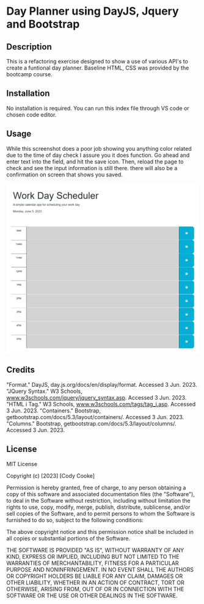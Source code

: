 # Day Planner using DayJS, Jquery and Bootstrap 

## Description

This is a refactoring exercise designed to show a use of various API's to create a funtional day planner. Baseline HTML, CSS was provided by the bootcamp course. 

## Installation

No installation is required. You can run this index file through VS code or chosen code editor.

## Usage

While this screenshot does a poor job showing you anything color related due to the time of day check I assure you it does function. Go ahead and enter text into the field, and hit the save icon. Then, reload the page to check and see the input information is still there.  there will also be a confirmation on screen that shows you saved. 

    
![blank page](Assets/Day-planner-blank.png)
    

## Credits
"Format." DayJS, day.js.org/docs/en/display/format. Accessed 3 Jun. 2023.
"JQuery Syntax." W3 Schools, www.w3schools.com/jquery/jquery_syntax.asp. Accessed 3 Jun. 2023.
"HTML i Tag." W3 Schools, www.w3schools.com/tags/tag_i.asp. Accessed 3 Jun. 2023.
"Containers." Bootstrap, getbootstrap.com/docs/5.3/layout/containers/. Accessed 3 Jun. 2023.
"Columns." Bootstrap, getbootstrap.com/docs/5.3/layout/columns/. Accessed 3 Jun. 2023.

## License

MIT License

Copyright (c) [2023] [Cody Cooke]

Permission is hereby granted, free of charge, to any person obtaining a copy
of this software and associated documentation files (the "Software"), to deal
in the Software without restriction, including without limitation the rights
to use, copy, modify, merge, publish, distribute, sublicense, and/or sell
copies of the Software, and to permit persons to whom the Software is
furnished to do so, subject to the following conditions:

The above copyright notice and this permission notice shall be included in all
copies or substantial portions of the Software.

THE SOFTWARE IS PROVIDED "AS IS", WITHOUT WARRANTY OF ANY KIND, EXPRESS OR
IMPLIED, INCLUDING BUT NOT LIMITED TO THE WARRANTIES OF MERCHANTABILITY,
FITNESS FOR A PARTICULAR PURPOSE AND NONINFRINGEMENT. IN NO EVENT SHALL THE
AUTHORS OR COPYRIGHT HOLDERS BE LIABLE FOR ANY CLAIM, DAMAGES OR OTHER
LIABILITY, WHETHER IN AN ACTION OF CONTRACT, TORT OR OTHERWISE, ARISING FROM,
OUT OF OR IN CONNECTION WITH THE SOFTWARE OR THE USE OR OTHER DEALINGS IN THE
SOFTWARE.